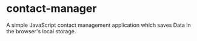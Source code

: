 contact-manager
===============

A simple JavaScript contact management application which saves Data in the browser's local storage.
